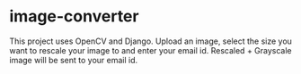 # image-converter
This project uses OpenCV and Django. 
Upload an image, select the size you want to rescale your image to and enter your email id. Rescaled + Grayscale image will be sent to your email id.
